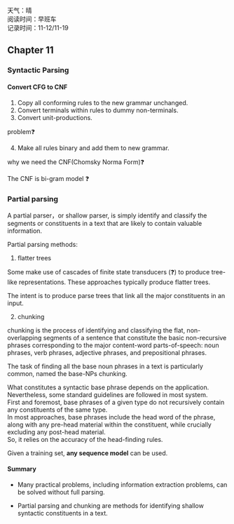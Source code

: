 天气：晴<br>阅读时间：早班车<br>记录时间：11-12/11-19



## Chapter 11

### Syntactic Parsing



#### Convert CFG to CNF

1. Copy all conforming rules to the new grammar unchanged.
2. Convert terminals within rules to dummy non-terminals.
3. Convert unit-productions.

problem:question:

4. Make all rules binary and add them to new grammar.

why we need the CNF(Chomsky Norma Form):question:

The CNF is bi-gram model​ :question: 

### Partial parsing

A partial parser，or shallow parser, is simply identify and classify the segments or constituents in a text that are likely to contain valuable information.

Partial parsing methods:

1. flatter trees

Some make use of cascades of finite state transducers (:question:) to produce tree-like representations. These approaches typically produce flatter trees.

The intent is to produce parse trees that link all the major constituents in an input.

2. chunking

chunking is the process of identifying and classifying the flat, non-overlapping segments of a sentence that constitute the basic non-recursive phrases corresponding to the major content-word parts-of-speech: noun phrases, verb phrases, adjective phrases, and prepositional phrases.

The task of finding all the base noun phrases in a text is particularly common, named the base-NPs chunking.

What constitutes a syntactic base phrase depends on the application. Nevertheless, some standard guidelines are followed in most system.<br>First and foremost, base phrases of a given type do not recursively contain any constituents of the same type.<br>In most approaches, base phrases include the head word of the phrase, along with any pre-head material within the constituent, while crucially excluding any post-head material.<br>So, it relies on the accuracy of the head-finding rules.

Given a training set, **any sequence model** can be used.

#### Summary

+ Many practical problems, including information extraction problems, can be solved without full parsing.

+ Partial parsing and chunking are methods for identifying shallow syntactic constituents in a text.



